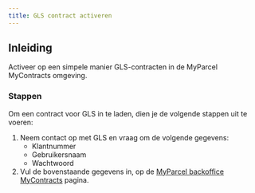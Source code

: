 ```yaml
---
title: GLS contract activeren
---
```


## Inleiding

Activeer op een simpele manier GLS-contracten in de MyParcel MyContracts omgeving.

### Stappen

Om een contract voor GLS in te laden, dien je de volgende stappen uit te voeren:

1. Neem contact op met GLS en vraag om de volgende gegevens:
   - Klantnummer
   - Gebruikersnaam
   - Wachtwoord
2. Vul de bovenstaande gegevens in, op de [MyParcel backoffice MyContracts](https://backoffice.myparcel.nl/settings/account/orders-shipping) pagina.
   <MPImg src="/backoffice/gls/gls-instellingen.jpg" alt="GLS instellingen in MyParcel backoffice" />

